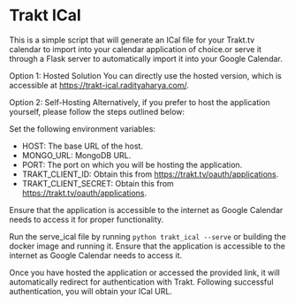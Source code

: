 # Trakt ICal

This is a simple script that will generate an ICal file for your Trakt.tv calendar to import into your calendar application of choice.or serve it through a Flask server to automatically import it into your Google Calendar.

Option 1: Hosted Solution
You can directly use the hosted version, which is accessible at https://trakt-ical.radityaharya.com/.

Option 2: Self-Hosting
Alternatively, if you prefer to host the application yourself, please follow the steps outlined below:

Set the following environment variables:

- HOST: The base URL of the host.
- MONGO_URL: MongoDB URL.
- PORT: The port on which you will be hosting the application.
- TRAKT_CLIENT_ID: Obtain this from https://trakt.tv/oauth/applications.
- TRAKT_CLIENT_SECRET: Obtain this from https://trakt.tv/oauth/applications.

Ensure that the application is accessible to the internet as Google Calendar needs to access it for proper functionality.

Run the serve_ical file by running `python trakt_ical --serve` or building the docker image and running it. Ensure that the application is accessible to the internet as Google Calendar needs to access it.

Once you have hosted the application or accessed the provided link, it will automatically redirect for authentication with Trakt. Following successful authentication, you will obtain your ICal URL.
